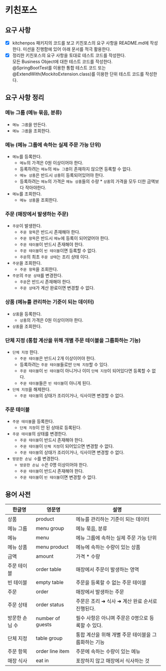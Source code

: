 # 키친포스

## 요구 사항

- [X] kitchenpos 패키지의 코드를 보고 키친포스의 요구 사항을 README.md에 작성한다. 미션을 진행함에 있어 아래 문서를 적극 활용한다.
- [X] 정리한 키친포스의 요구 사항을 토대로 테스트 코드를 작성한다. <br/> 모든 Business Object에 대한 테스트 코드를 작성한다. <br/>@SpringBootTest를 이용한 통합 테스트 코드
  또는 @ExtendWith(MockitoExtension.class)를 이용한 단위 테스트 코드를 작성한다.

## 요구 사항 정리

### 메뉴 그룹 (메뉴 묶음, 분류)

- `메뉴 그룹`을 만든다.
- `메뉴 그룹`을 조회한다.

### 메뉴 (메뉴 그룹에 속하는 실제 주문 가능 단위)

- `메뉴`를 등록한다.
    - `메뉴`의 가격은 0원 이상이어야 한다.
    - 등록하려는 `메뉴`의 `메뉴 그룹`이 존재하지 않으면 등록할 수 없다.
    - `메뉴 상품`은 반드시 `상품`이 등록되어있어야 한다.
    - 등록하려는 `메뉴`의 가격은 `메뉴 상품`들의 수량 * `상품`의 가격을 모두 더한 금액보다 작아야한다.
- `메뉴`를 조회한다.
  - `메뉴 상품`을 조회한다.

### 주문 (매장에서 발생하는 주문)

- `주문`이 발생한다.
    - `주문 항목`은 반드시 존재해야 한다.
    - `주문 항목`은 반드시 `메뉴`에 등록이 되어얐어야 한다.
    - `주문 테이블`이 반드시 존재해야 한다.
    - `주문 테이블`이 `빈 테이블`이면 등록할 수 없다.
    - `주문`의 최초 `주문 상태`는 조리 상태 이다.
- `주문`을 조회한다.
  - `주문 항목`을 조회한다.
- `주문`의 `주문 상태`를 변경한다.
    - `주문`은 반드시 존재해야 한다.
    - `주문 상태`가 계산 완료이면 변경할 수 없다.

### 상품 (메뉴를 관리하는 기준이 되는 데이터)

- `상품`을 등록한다.
    - `상품`의 가격은 0원 이상이어야 한다.
- `상품`을 조회한다.

### 단체 지정 (통합 계산을 위해 개별 주문 테이블을 그룹화하는 기능)

- `단체 지정` 한다.
    - `주문 테이블`은 반드시 2개 이상이어야 한다.
    - 등록하려는 `주문 테이블`들로만 `단체 지정`할 수 있다.
    - `주문 테이블`이 `빈 테이블`이 아니거나 이미 `단체 지정`이 되어있다면 등록할 수 없다. 
    - `주문 테이블`들은 `빈 테이블`이 아니게 된다.
- `단체 지정`을 해제한다.
  - `주문 테이블`의 상태가 조리이거나, 식사이면 변경할 수 없다.

### 주문 테이블

- `주문 테이블`을 등록한다.
    - `단체 지정`이 안 된 상태로 등록된다.
- `주문 테이블`의 상태를 변경한다.
    - `주문 테이블`이 반드시 존재해야 한다.
    - `주문 테이블`이 `단체 지정`이 되어있으면 변경할 수 없다.
    - `주문 테이블`의 상태가 조리이거나, 식사이면 변경할 수 없다.
- `방문한 손님 수`를 변경한다.
    - `방문한 손님 수`은 0명 이상이어야 한다.
    - `주문 테이블`이 반드시 존재해야 한다.
    - `주문 테이블`이 `빈 테이블`이면 변경할 수 없다.

## 용어 사전

| 한글명      | 영문명              | 설명                            |
|----------|------------------|-------------------------------|
| 상품       | product          | 메뉴를 관리하는 기준이 되는 데이터           |
| 메뉴 그룹    | menu group       | 메뉴 묶음, 분류                     |
| 메뉴       | menu             | 메뉴 그룹에 속하는 실제 주문 가능 단위        |
| 메뉴 상품    | menu product     | 메뉴에 속하는 수량이 있는 상품             |
| 금액       | amount           | 가격 * 수량                       |
| 주문 테이블   | order table      | 매장에서 주문이 발생하는 영역              |
| 빈 테이블    | empty table      | 주문을 등록할 수 없는 주문 테이블           |
| 주문       | order            | 매장에서 발생하는 주문                  |
| 주문 상태    | order status     | 주문은 조리 ➜ 식사 ➜ 계산 완료 순서로 진행된다. |
| 방문한 손님 수 | number of guests | 필수 사항은 아니며 주문은 0명으로 등록할 수 있다. |
| 단체 지정    | table group      | 통합 계산을 위해 개별 주문 테이블을 그룹화하는 기능 |
| 주문 항목    | order line item  | 주문에 속하는 수량이 있는 메뉴             |
| 매장 식사    | eat in           | 포장하지 않고 매장에서 식사하는 것           |

